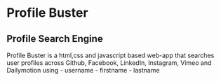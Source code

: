 # Profile Buster
## Profile Search Engine
<currently under development>
Profile Buster is a html,css and javascript based web-app that searches user profiles across Github, Facebook, LinkedIn, Instagram, Vimeo and Dailymotion using 
 - username
 - firstname
 - lastname
